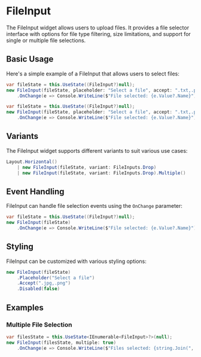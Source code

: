 # FileInput

The FileInput widget allows users to upload files. It provides a file selector interface with options for file type filtering, size limitations, and support for single or multiple file selections.

## Basic Usage

Here's a simple example of a FileInput that allows users to select files:

```csharp
var fileState = this.UseState((FileInput?)null);
new FileInput(fileState, placeholder: "Select a file", accept: ".txt,.pdf")
    .OnChange(e => Console.WriteLine($"File selected: {e.Value?.Name}"));
```

```csharp 
var fileState = this.UseState((FileInput?)null);
new FileInput(fileState, placeholder: "Select a file", accept: ".txt,.pdf")
    .OnChange(e => Console.WriteLine($"File selected: {e.Value?.Name}"));
```

## Variants

The FileInput widget supports different variants to suit various use cases:

```csharp
Layout.Horizontal()
    | new FileInput(fileState, variant: FileInputs.Drop)
    | new FileInput(fileState, variant: FileInputs.Drop).Multiple()
```

## Event Handling

FileInput can handle file selection events using the `OnChange` parameter:

```csharp
var fileState = this.UseState((FileInput?)null);
new FileInput(fileState)
    .OnChange(e => Console.WriteLine($"File selected: {e.Value?.Name}"));
```

## Styling

FileInput can be customized with various styling options:

```csharp
new FileInput(fileState)
    .Placeholder("Select a file")
    .Accept(".jpg,.png")
    .Disabled(false)
```

<WidgetDocs Type="Ivy.FileInput" ExtensionTypes="Ivy.FileInputExtensions" SourceUrl="https://github.com/Ivy-Interactive/Ivy-Framework/blob/main/Ivy/Widgets/Inputs/FileInput.cs"/>

## Examples

### Multiple File Selection

```csharp
var filesState = this.UseState<IEnumerable<FileInput>?>(null);
new FileInput(filesState, multiple: true)
    .OnChange(e => Console.WriteLine($"Files selected: {string.Join(", ", e.Value?.Select(f => f.Name) ?? new string[0])}"));
``` 